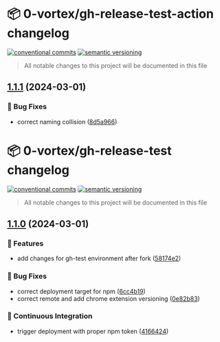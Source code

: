 # 📦 0-vortex/gh-release-test-action changelog

[![conventional commits](https://img.shields.io/badge/conventional%20commits-1.0.0-yellow.svg)](https://conventionalcommits.org)
[![semantic versioning](https://img.shields.io/badge/semantic%20versioning-2.0.0-green.svg)](https://semver.org)

> All notable changes to this project will be documented in this file

## [1.1.1](https://github.com/0-vortex/gh-release-test-action/compare/v1.1.0...v1.1.1) (2024-03-01)


### 🐛 Bug Fixes

* correct naming collision ([8d5a966](https://github.com/0-vortex/gh-release-test-action/commit/8d5a966a05c97074906028876030918089738602))

# 📦 0-vortex/gh-release-test changelog

[![conventional commits](https://img.shields.io/badge/conventional%20commits-1.0.0-yellow.svg)](https://conventionalcommits.org)
[![semantic versioning](https://img.shields.io/badge/semantic%20versioning-2.0.0-green.svg)](https://semver.org)

> All notable changes to this project will be documented in this file

## [1.1.0](https://github.com/0-vortex/gh-release-test/compare/v1.0.6...v1.1.0) (2024-03-01)


### 🍕 Features

* add changes for gh-test environment after fork ([58174e2](https://github.com/0-vortex/gh-release-test/commit/58174e263dbe310d178c5aa5a4b756684915f039))


### 🐛 Bug Fixes

* correct deployment target for npm ([6cc4b19](https://github.com/0-vortex/gh-release-test/commit/6cc4b1953f4b6719087e33238ae898f33094d4c6))
* correct remote and add chrome extension versioning ([0e82b83](https://github.com/0-vortex/gh-release-test/commit/0e82b83b81516473540c50a3817a4e747981d5ad))


### 🔁 Continuous Integration

* trigger deployment with proper npm token ([4166424](https://github.com/0-vortex/gh-release-test/commit/416642476d30ac52fcf9722b36171b01bc3d6359))
